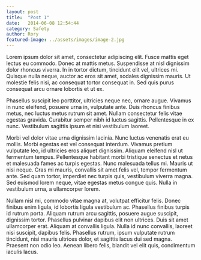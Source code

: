 ```yaml
---
layout: post
title:  "Post 1"
date:   2014-06-08 12:54:44
category: Safety
author: Rory
featured-image: ../assets/images/image-2.jpg
---
```

Lorem ipsum dolor sit amet, consectetur adipiscing elit. Fusce mattis eget
lectus eu commodo. Donec at mattis metus. Suspendisse at nisl dignissim dolor
rhoncus viverra. In in tortor dictum, tincidunt elit vel, ultrices mi. Quisque
nulla neque, auctor ac eros sit amet, sodales dignissim mauris. Ut molestie
felis nisi, ac consequat tortor consequat in. Sed quis purus consequat arcu
ornare lobortis et ut ex.

Phasellus suscipit leo porttitor, ultricies neque nec, ornare augue. Vivamus
in nunc eleifend, posuere urna in, vulputate ante. Duis rhoncus finibus metus,
nec luctus metus rutrum sit amet. Nullam consectetur felis vitae egestas
gravida. Curabitur semper nibh id luctus sagittis. Pellentesque in ex nunc.
Vestibulum sagittis ipsum et nisi vestibulum laoreet.

Morbi vel dolor vitae urna dignissim lacinia. Nunc luctus venenatis erat eu
mollis. Morbi egestas est vel consequat interdum. Vivamus pretium vulputate
leo, id ultricies eros aliquet dignissim. Aliquam eleifend nisl ut fermentum
tempus. Pellentesque habitant morbi tristique senectus et netus et malesuada
fames ac turpis egestas. Nunc malesuada tellus mi. Mauris ut nisi neque. Cras
mi mauris, convallis sit amet felis vel, tempor fermentum ante. Sed quam tortor,
imperdiet nec turpis quis, vestibulum viverra magna. Sed euismod lorem neque,
vitae egestas metus congue quis. Nulla in vestibulum urna, a ullamcorper lorem.

Nullam nisl mi, commodo vitae magna at, volutpat efficitur felis. Donec finibus
enim ligula, id lobortis ligula vestibulum ac. Phasellus finibus turpis id
rutrum porta. Aliquam rutrum arcu sagittis, posuere augue suscipit, dignissim
tortor. Phasellus pulvinar dapibus elit non ultrices. Duis sit amet ullamcorper
erat. Aliquam at convallis ligula. Nulla id nunc convallis, laoreet nisi
suscipit, dapibus felis. Phasellus rutrum, ipsum vulputate rutrum tincidunt,
nisi mauris ultrices dolor, et sagittis lacus dui sed magna. Praesent non odio
leo. Aenean libero felis, blandit vel elit quis, condimentum iaculis lacus.

